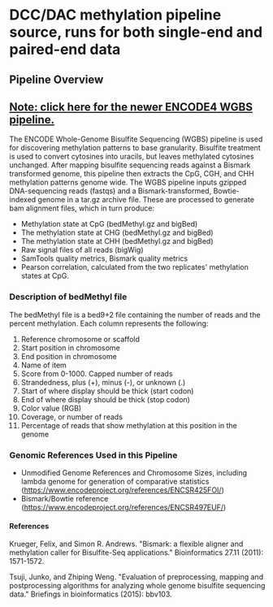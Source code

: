 # DCC/DAC methylation pipeline source, runs for both single-end and paired-end data

## Pipeline Overview

## [Note: click here for the newer ENCODE4 WGBS pipeline.](https://github.com/ENCODE-DCC/wgbs-pipeline)

The ENCODE Whole-Genome Bisulfite Sequencing (WGBS) pipeline is used for discovering methylation patterns to base granularity. 
Bisulfite treatment is used to convert cytosines into uracils, but leaves methylated cytosines unchanged. 
After mapping bisulfite sequencing reads against a Bismark transformed genome, this pipeline then extracts the CpG, CGH, and CHH methylation patterns genome wide. 
The WGBS pipeline inputs gzipped DNA-sequencing reads (fastqs) and a Bismark-transformed, Bowtie-indexed genome in a tar.gz archive file. 
These are processed to generate bam alignment files, which in turn produce: 
* Methylation state at CpG (bedMethyl.gz and bigBed)
* The methylation state at CHG (bedMethyl.gz and bigBed)
* The methylation state at CHH (bedMethyl.gz and bigBed)
* Raw signal files of all reads (bigWig)
* SamTools quality metrics, Bismark quality metrics 
*	Pearson correlation, calculated from the two replicates' methylation states at CpG. 

### Description of bedMethyl file
The bedMethyl file is a bed9+2 file containing the number of reads and the percent methylation. 
Each column represents the following:

1. Reference chromosome or scaffold
2. Start position in chromosome
3. End position in chromosome
4. Name of item
5. Score from 0-1000. Capped number of reads
6. Strandedness, plus (+), minus (-), or unknown (.)
7. Start of where display should be thick (start codon)
8. End of where display should be thick (stop codon)
9. Color value (RGB)
10. Coverage, or number of reads
11. Percentage of reads that show methylation at this position in the genome

### Genomic References Used in this Pipeline
* Unmodified Genome References and Chromosome Sizes, including lambda genome for generation of comparative statistics (https://www.encodeproject.org/references/ENCSR425FOI/)
* Bismark/Bowtie reference (https://www.encodeproject.org/references/ENCSR497EUF/)


#### References

Krueger, Felix, and Simon R. Andrews. "Bismark: a flexible aligner and methylation caller for Bisulfite-Seq applications." Bioinformatics 27.11 (2011): 1571-1572. 

Tsuji, Junko, and Zhiping Weng. "Evaluation of preprocessing, mapping and postprocessing algorithms for analyzing whole genome bisulfite sequencing data." Briefings in bioinformatics (2015): bbv103.
